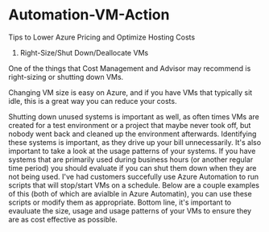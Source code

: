 # Automation-VM-Action

Tips to Lower Azure Pricing and Optimize Hosting Costs

1. Right-Size/Shut Down/Deallocate VMs

One of the things that Cost Management and Advisor may recommend is right-sizing or shutting down VMs. 

Changing VM size is easy on Azure, and if you have VMs that typically sit idle, this is a great way you can reduce your costs. 

Shutting down unused systems is important as well, as often times VMs are created for a test environment or a project that maybe never took off, but nobody went back and cleaned up the environment afterwards. Identifying these systems is important, as they drive up your bill unnecessarily. It's also important to take a look at the usage patterns of your systems. If you have systems that are primarily used during business hours (or another regular time period) you should evaluate if you can shut them down when they are not being used. I've had customers succefully use Azure Automation to run scripts that will stop/start VMs on a schedule. Below are a couple examples of this (both of which are avialble in Azure Automatin), you can use these scripts or modify them as appropriate. Bottom line, it's important to evauluate the size, usage and usage patterns of your VMs to ensure they are as cost effective as possible.
